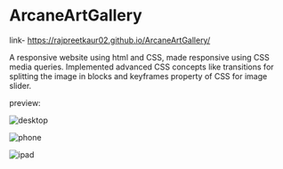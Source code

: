 # ArcaneArtGallery
link- https://rajpreetkaur02.github.io/ArcaneArtGallery/

A responsive website using html and CSS, made responsive using CSS media queries.
Implemented advanced CSS concepts like transitions for splitting the image in blocks and keyframes property of CSS for image slider.

preview:

![desktop](https://user-images.githubusercontent.com/78468285/180171057-337075d5-a571-45af-bf97-3fc0e864ac9b.png)

![phone](https://user-images.githubusercontent.com/78468285/180171134-32f426d9-5b0c-4abe-8cc5-1b6bb8c8ef4e.png)

![ipad](https://user-images.githubusercontent.com/78468285/180171086-74e47810-3f0b-489a-b13e-4c24e581d6f0.png)
